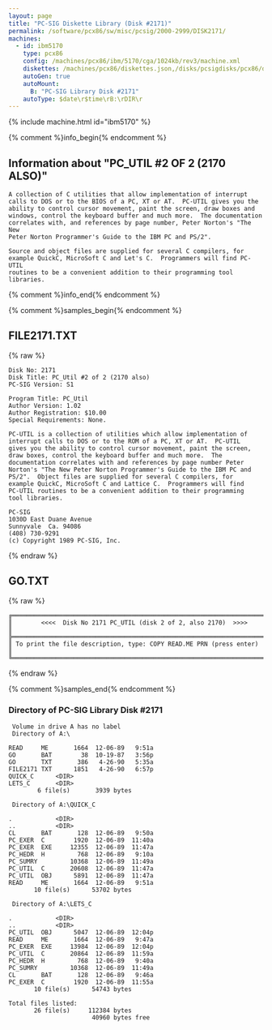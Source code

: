 ```yaml
---
layout: page
title: "PC-SIG Diskette Library (Disk #2171)"
permalink: /software/pcx86/sw/misc/pcsig/2000-2999/DISK2171/
machines:
  - id: ibm5170
    type: pcx86
    config: /machines/pcx86/ibm/5170/cga/1024kb/rev3/machine.xml
    diskettes: /machines/pcx86/diskettes.json,/disks/pcsigdisks/pcx86/diskettes.json
    autoGen: true
    autoMount:
      B: "PC-SIG Library Disk #2171"
    autoType: $date\r$time\rB:\rDIR\r
---
```


{% include machine.html id="ibm5170" %}

{% comment %}info_begin{% endcomment %}

## Information about "PC_UTIL #2 OF 2 (2170 ALSO)"

    A collection of C utilities that allow implementation of interrupt
    calls to DOS or to the BIOS of a PC, XT or AT.  PC-UTIL gives you the
    ability to control cursor movement, paint the screen, draw boxes and
    windows, control the keyboard buffer and much more.  The documentation
    correlates with, and references by page number, Peter Norton's "The New
    Peter Norton Programmer's Guide to the IBM PC and PS/2".
    
    Source and object files are supplied for several C compilers, for
    example QuickC, MicroSoft C and Let's C.  Programmers will find PC-UTIL
    routines to be a convenient addition to their programming tool
    libraries.
{% comment %}info_end{% endcomment %}

{% comment %}samples_begin{% endcomment %}

## FILE2171.TXT

{% raw %}
```
Disk No: 2171                                                           
Disk Title: PC_Util #2 of 2 (2170 also)                                 
PC-SIG Version: S1                                                      
                                                                        
Program Title: PC_Util                                                  
Author Version: 1.02                                                    
Author Registration: $10.00                                             
Special Requirements: None.                                             
                                                                        
PC-UTIL is a collection of utilities which allow implementation of      
interrupt calls to DOS or to the ROM of a PC, XT or AT.  PC-UTIL        
gives you the ability to control cursor movement, paint the screen,     
draw boxes, control the keyboard buffer and much more.  The             
documentation correlates with and references by page number Peter       
Norton's "The New Peter Norton Programmer's Guide to the IBM PC and     
PS/2".  Object files are supplied for several C compilers, for          
example QuickC, MicroSoft C and Lattice C.  Programmers will find       
PC-UTIL routines to be a convenient addition to their programming       
tool libraries.                                                         
                                                                        
PC-SIG                                                                  
1030D East Duane Avenue                                                 
Sunnyvale  Ca. 94086                                                    
(408) 730-9291                                                          
(c) Copyright 1989 PC-SIG, Inc.                                         
```
{% endraw %}

## GO.TXT

{% raw %}
```
╔═════════════════════════════════════════════════════════════════════════╗
║        <<<<  Disk No 2171 PC_UTIL (disk 2 of 2, also 2170)  >>>>        ║
╠═════════════════════════════════════════════════════════════════════════╣
║ To print the file description, type: COPY READ.ME PRN (press enter)     ║
╚═════════════════════════════════════════════════════════════════════════╝
```
{% endraw %}

{% comment %}samples_end{% endcomment %}

### Directory of PC-SIG Library Disk #2171

     Volume in drive A has no label
     Directory of A:\

    READ     ME       1664  12-06-89   9:51a
    GO       BAT        38  10-19-87   3:56p
    GO       TXT       386   4-26-90   5:35a
    FILE2171 TXT      1851   4-26-90   6:57p
    QUICK_C      <DIR>    
    LETS_C       <DIR>    
            6 file(s)       3939 bytes

     Directory of A:\QUICK_C

    .            <DIR>    
    ..           <DIR>    
    CL       BAT       128  12-06-89   9:50a
    PC_EXER  C        1920  12-06-89  11:40a
    PC_EXER  EXE     12355  12-06-89  11:47a
    PC_HEDR  H         768  12-06-89   9:10a
    PC_SUMRY         10368  12-06-89  11:49a
    PC_UTIL  C       20608  12-06-89  11:47a
    PC_UTIL  OBJ      5891  12-06-89  11:47a
    READ     ME       1664  12-06-89   9:51a
           10 file(s)      53702 bytes

     Directory of A:\LETS_C

    .            <DIR>    
    ..           <DIR>    
    PC_UTIL  OBJ      5047  12-06-89  12:04p
    READ     ME       1664  12-06-89   9:47a
    PC_EXER  EXE     13984  12-06-89  12:04p
    PC_UTIL  C       20864  12-06-89  11:59a
    PC_HEDR  H         768  12-06-89   9:40a
    PC_SUMRY         10368  12-06-89  11:49a
    CL       BAT       128  12-06-89   9:46a
    PC_EXER  C        1920  12-06-89  11:55a
           10 file(s)      54743 bytes

    Total files listed:
           26 file(s)     112384 bytes
                           40960 bytes free
